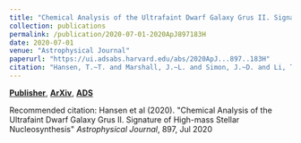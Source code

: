 ```yaml
---
title: "Chemical Analysis of the Ultrafaint Dwarf Galaxy Grus II. Signature of High-mass Stellar Nucleosynthesis"
collection: publications
permalink: /publication/2020-07-01-2020ApJ897183H
date: 2020-07-01
venue: "Astrophysical Journal"
paperurl: "https://ui.adsabs.harvard.edu/abs/2020ApJ...897..183H"
citation: "Hansen, T.~T. and Marshall, J.~L. and Simon, J.~D. and Li, T.~S. and Bernstein, R.~A. and Pace, A.~B. and Ferguson, P. and Nagasawa, D.~Q. and Kuehn, K. and Carollo, D. and Geha, M. and James, D. and Walker, A. and Diehl, H.~T. and Aguena, M. and Allam, S. and Avila, S. and Bertin, E. and Brooks, D. and Buckley-Geer, E. and Burke, D.~L. and Rosell, A. Carnero and Kind, M. Carrasco and Carretero, J. and Costanzi, M. and Da Costa, L.~N. and Desai, S. and De Vicente, J. and Doel, P. and Eckert, K. and Eifler, T.~F. and Everett, S. and Ferrero, I. and Frieman, J. and Garc'ia-Bellido, J. and Gaztanaga, E. and Gerdes, D.~W. and Gruen, D. and Gruendl, R.~A. and Gschwend, J. and Gutierrez, G. and Hinton, S.~R. and Hollowood, D.~L. and Honscheid, K. and Kuropatkin, N. and Maia, M.~A.~G. and March, M. and Miquel, R. and Palmese, A. and Paz-Chinch'on, F. and Plazas, A.~A. and Sanchez, E. and Santiago, B. and Scarpine, V. and Serrano, S. and Smith, M. and Soares-Santos, M. and Suchyta, E. and Swanson, M.~E.~C. and Tarle, G. and Varga, T.~N. and Wilkinson, R. and DES Collaboration. &quot;Chemical Analysis of the Ultrafaint Dwarf Galaxy Grus II. Signature of High-mass Stellar Nucleosynthesis.&quot; <i>Astrophysical Journal</i>, 897, Jul 2020"
---
```


[**Publisher**](http://doi.org/10.3847/1538-4357/ab9643), [**ArXiv**](https://arxiv.org/abs/2005.10767), [**ADS**](https://ui.adsabs.harvard.edu/abs/2020ApJ...897..183H)

Recommended citation: Hansen et al (2020). "Chemical Analysis of the Ultrafaint Dwarf Galaxy Grus II. Signature of High-mass Stellar Nucleosynthesis" <i>Astrophysical Journal</i>, 897, Jul 2020

